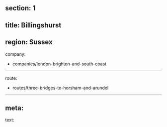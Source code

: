 section: 1
----
title: Billingshurst
----
region: Sussex
----
company:
- companies/london-brighton-and-south-coast
----
route:
- routes/three-bridges-to-horsham-and-arundel
----
meta:
----
text: